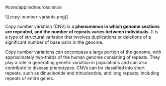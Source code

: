 #core/appliedneuroscience

![[copy-number-variants.png]]

Copy number variation (CNV) is a **phenomenon in which genome sections are repeated, and the number of repeats varies between individuals.** It is a type of structural variation that involves duplications or deletions of a significant number of base pairs in the genome.

Copy number variations can encompass a large portion of the genome, with approximately two-thirds of the human genome consisting of repeats. They play a role in generating genetic variation in populations and can also contribute to disease phenotypes. CNVs can be classified into short repeats, such as dinucleotide and trinucleotide, and long repeats, including repeats of entire genes.
